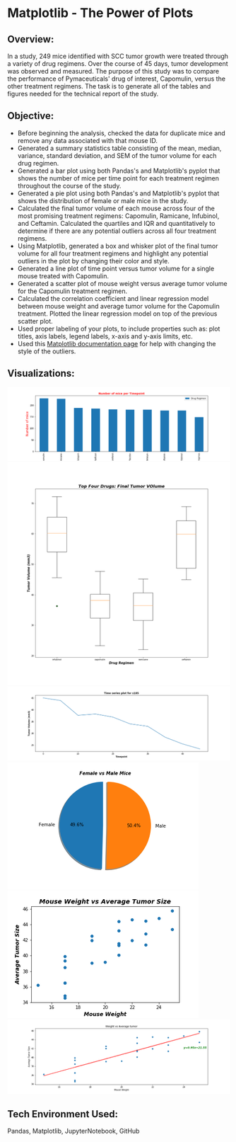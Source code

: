 # Matplotlib - The Power of Plots

## Overview:
In a study, 249 mice identified with SCC tumor growth were treated through a variety of drug regimens. Over the course of 45 days, tumor development was observed and measured. 
The purpose of this study was to compare the performance of Pymaceuticals' drug of interest, Capomulin, versus the other treatment regimens. The task is to generate all of the tables and figures needed for the technical report of the study. 

## Objective:
* Before beginning the analysis, checked the data for duplicate mice and remove any data associated with that mouse ID.
* Generated a summary statistics table consisting of the mean, median, variance, standard deviation, and SEM of the tumor volume for each drug regimen.
* Generated a bar plot using both Pandas's and Matplotlib's pyplot that shows the number of mice per time point for each treatment regimen throughout the course of the study.
* Generated a pie plot using both Pandas's and Matplotlib's pyplot that shows the distribution of female or male mice in the study.
* Calculated the final tumor volume of each mouse across four of the most promising treatment regimens: Capomulin, Ramicane, Infubinol, and Ceftamin. Calculated the quartiles and IQR and quantitatively to determine if there are any potential outliers across all four treatment regimens.
* Using Matplotlib, generated a box and whisker plot of the final tumor volume for all four treatment regimens and highlight any potential outliers in the plot by changing their color and style.
* Generated a line plot of time point versus tumor volume for a single mouse treated with Capomulin.
* Generated a scatter plot of mouse weight versus average tumor volume for the Capomulin treatment regimen.
* Calculated the correlation coefficient and linear regression model between mouse weight and average tumor volume for the Capomulin treatment. Plotted the linear regression model on top of the previous scatter plot.
* Used proper labeling of your plots, to include properties such as: plot titles, axis labels, legend labels, x-axis and y-axis limits, etc.
* Used this [Matplotlib documentation page](https://matplotlib.org/gallery/pyplots/boxplot_demo_pyplot.html#sphx-glr-gallery-pyplots-boxplot-demo-pyplot-py) for help with changing the style of the outliers.




## Visualizations:

<img src = "https://github.com/DSB011/Matplotlib/blob/master/Images/Barplotpandas.png">
<img src = "https://github.com/DSB011/Matplotlib/blob/master/Images/Boxplot.png">
<img src = "https://github.com/DSB011/Matplotlib/blob/master/Images/Line.png">
<img src = "https://github.com/DSB011/Matplotlib/blob/master/Images/Piechartplyplot.png">
<img src = "https://github.com/DSB011/Matplotlib/blob/master/Images/Scatterplot.png">
<img src = "https://github.com/DSB011/Matplotlib/blob/master/Images/ScatterplotRegression.png">


## Tech Environment Used:
Pandas, Matplotlib, JupyterNotebook, GitHub























